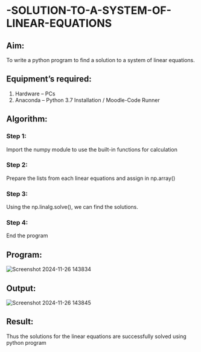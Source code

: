 # -SOLUTION-TO-A-SYSTEM-OF-LINEAR-EQUATIONS
## Aim:
To write a python program to find a solution to a system of linear equations.
## Equipment’s required:
1. 	Hardware – PCs
2. 	Anaconda – Python 3.7 Installation / Moodle-Code Runner
## Algorithm:
### Step 1: 
Import the numpy module to use the built-in functions for calculation
### Step 2: 
Prepare the lists from each linear equations and assign in np.array()
### Step 3: 
Using the np.linalg.solve(), we can find the solutions.
### Step 4: 
End the program
## Program:
![Screenshot 2024-11-26 143834](https://github.com/user-attachments/assets/5497bea4-d46e-40eb-b367-abd3a501e1e4)

## Output:
![Screenshot 2024-11-26 143845](https://github.com/user-attachments/assets/dfdf5a78-d2b2-4ca5-b919-58ac6f0d4b75)

## Result: 
Thus the solutions for the linear equations are successfully solved using python program

